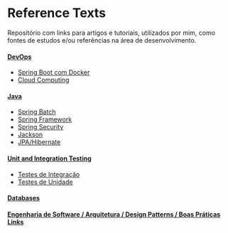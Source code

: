 # Reference Texts

Repositório com links para artigos e tutoriais, utilizados por mim, como fontes de estudos e/ou referências na área de desenvolvimento.

####  [DevOps]

- [Spring Boot com Docker]
- [Cloud Computing]

####  [Java]
- [Spring Batch]
- [Spring Framework]
- [Spring Security]
- [Jackson]
- [JPA/Hibernate]

####  [Unit and Integration Testing]

- [Testes de Integração]
- [Testes de Unidade]

#### [Databases]

#### [Engenharia de Software / Arquitetura / Design Patterns / Boas Práticas Links]

[DevOps]: <https://github.com/savitoh/Reference_Texts/tree/master/DevOps>
[Cloud Computing]: <https://github.com/savitoh/Reference_Texts/blob/master/DevOps/README.md#cloud-computing>
[Spring Boot com Docker]: <https://github.com/savitoh/Reference_Texts/blob/master/DevOps/README.md#spring-boot-com-docker>


[Java]: <https://github.com/savitoh/Reference_Texts/tree/master/Java>
[Spring Batch]: <https://github.com/savitoh/reference-texts/tree/master/Java#spring-batch>
[Spring Framework]: <https://github.com/savitoh/reference-texts/tree/master/Java#spring-framework>
[Spring Security]: <https://github.com/savitoh/reference-texts/tree/master/Java#spring-security>
[Jackson]: <https://github.com/savitoh/reference-texts/tree/master/Java#jackson>
[JPA/Hibernate]: <https://github.com/savitoh/reference-texts/tree/master/Java#jpahibernate>


[Unit and Integration Testing]: <https://github.com/savitoh/Reference_Texts/tree/master/Unit%20and%20Integration%20Testing>
[Testes de Integração]: <https://github.com/savitoh/Reference_Texts/tree/master/Unit%20and%20Integration%20Testing#testes-de-integra%C3%A7%C3%A3o>
[Testes de Unidade]: <https://github.com/savitoh/Reference_Texts/tree/master/Unit%20and%20Integration%20Testing#testes-de-unidade>

[Databases]: <https://github.com/savitoh/Reference_Texts/tree/master/Databases>

[Engenharia de Software / Arquitetura / Design Patterns / Boas Práticas Links]: <https://github.com/savitoh/reference-texts/tree/master/Design%20Patterns%20-%20Boas%20Pr%C3%A1ticas>


